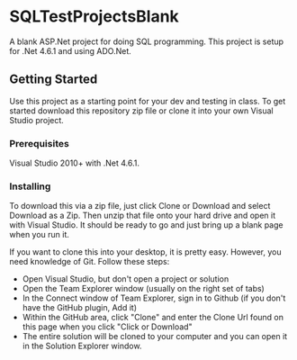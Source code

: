 # SQLTestProjectsBlank

A blank ASP.Net project for doing SQL programming.  This project is setup for .Net 4.6.1 and using ADO.Net.

## Getting Started

Use this project as a starting point for your dev and testing in class.  To get started download this repository zip file or clone it into your own Visual Studio project.

### Prerequisites

Visual Studio 2010+ with .Net 4.6.1.

### Installing

To download this via a zip file, just click Clone or Download and select Download as a Zip.  Then unzip that file onto your hard drive and open it with Visual Studio.  It should be ready to go and just bring up a blank page when you run it.

If you want to clone this into your desktop, it is pretty easy.  However, you need knowledge of Git.  Follow these steps:

- Open Visual Studio, but don't open a project or solution
- Open the Team Explorer window (usually on the right set of tabs)
- In the Connect window of Team Explorer, sign in to Github (if you don't have the GitHub plugin, Add it)
- Within the GitHub area, click "Clone" and enter the Clone Url found on this page when you click "Click or Download"
- The entire solution will be cloned to your computer and you can open it in the Solution Explorer window.
